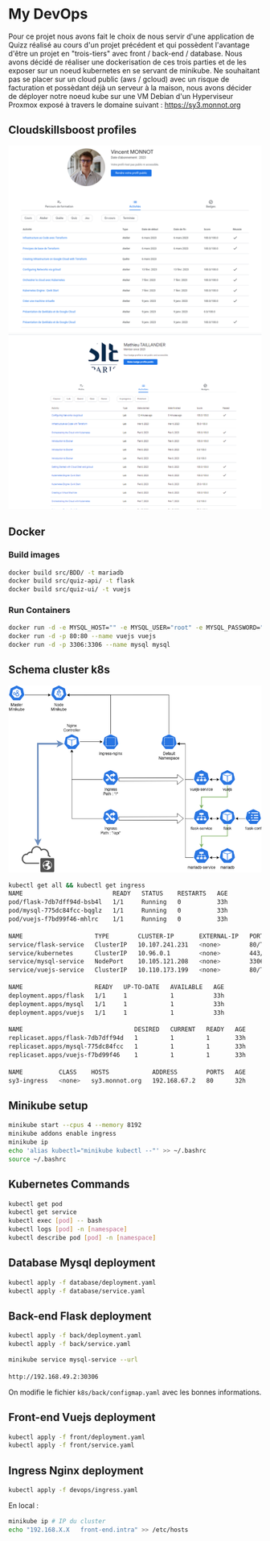 # My DevOps

Pour ce projet nous avons fait le choix de nous servir d'une application de Quizz réalisé au cours d'un projet précédent et qui possèdent l'avantage d'être un projet en "trois-tiers" avec front / back-end / database.
Nous avons décidé de réaliser une dockerisation de ces trois parties et de les exposer sur un noeud kubernetes en se servant de minikube.
Ne souhaitant pas se placer sur un cloud public (aws / gcloud) avec un risque de facturation et possèdant déjà un serveur à la maison, nous avons décider de déployer notre noeud kube sur une VM Debian d'un Hyperviseur Proxmox exposé à travers le domaine suivant : https://sy3.monnot.org


## Cloudskillsboost profiles

![Monnot](k8s/devops/profile_monnot.png)
![Taillandier](k8s/devops/profile_taillandier.png)

## Docker

### Build images

```Bash
docker build src/BDD/ -t mariadb
docker build src/quiz-api/ -t flask
docker build src/quiz-ui/ -t vuejs
```

### Run Containers

```Bash
docker run -d -e MYSQL_HOST="" -e MYSQL_USER="root" -e MYSQL_PASSWORD="rootroot" -e MYSQL_DB="QuizzDB" -p 5000:5000 --name flask flask
docker run -d -p 80:80 --name vuejs vuejs
docker run -d -p 3306:3306 --name mysql mysql
```

## Schema cluster k8s

![cluster](k8s/devops/DevOps.png)

```Bash
kubectl get all && kubectl get ingress
NAME                         READY   STATUS    RESTARTS   AGE
pod/flask-7db7dff94d-bsb4l   1/1     Running   0          33h
pod/mysql-775dc84fcc-bqglz   1/1     Running   0          33h
pod/vuejs-f7bd99f46-mhlrc    1/1     Running   0          33h

NAME                    TYPE        CLUSTER-IP       EXTERNAL-IP   PORT(S)          AGE
service/flask-service   ClusterIP   10.107.241.231   <none>        80/TCP           33h
service/kubernetes      ClusterIP   10.96.0.1        <none>        443/TCP          46d
service/mysql-service   NodePort    10.105.121.208   <none>        3306:30306/TCP   33h
service/vuejs-service   ClusterIP   10.110.173.199   <none>        80/TCP,443/TCP   32h

NAME                    READY   UP-TO-DATE   AVAILABLE   AGE
deployment.apps/flask   1/1     1            1           33h
deployment.apps/mysql   1/1     1            1           33h
deployment.apps/vuejs   1/1     1            1           33h

NAME                               DESIRED   CURRENT   READY   AGE
replicaset.apps/flask-7db7dff94d   1         1         1       33h
replicaset.apps/mysql-775dc84fcc   1         1         1       33h
replicaset.apps/vuejs-f7bd99f46    1         1         1       33h

NAME          CLASS    HOSTS            ADDRESS        PORTS   AGE
sy3-ingress   <none>   sy3.monnot.org   192.168.67.2   80      32h
```

## Minikube setup

```Bash
minikube start --cpus 4 --memory 8192
minikube addons enable ingress
minikube ip
echo 'alias kubectl="minikube kubectl --"' >> ~/.bashrc
source ~/.bashrc
```

## Kubernetes Commands

```bash
kubectl get pod
kubectl get service
kubectl exec [pod] -- bash
kubectl logs [pod] -n [namespace]
kubectl describe pod [pod] -n [namespace]
```

## Database Mysql deployment

```Bash
kubectl apply -f database/deployment.yaml
kubectl apply -f database/service.yaml
```

## Back-end Flask deployment

```Bash
kubectl apply -f back/deployment.yaml
kubectl apply -f back/service.yaml
```

```Bash
minikube service mysql-service --url

http://192.168.49.2:30306
```

On modifie le fichier `k8s/back/configmap.yaml` avec les bonnes informations.

## Front-end Vuejs deployment

```bash
kubectl apply -f front/deployment.yaml
kubectl apply -f front/service.yaml
```

## Ingress Nginx deployment

```Bash
kubectl apply -f devops/ingress.yaml
```

En local :
```bash
minikube ip # IP du cluster
echo "192.168.X.X	front-end.intra" >> /etc/hosts 
```